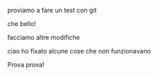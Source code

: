 proviamo a fare un test con git

che bello!

facciamo altre modifiche

ciao ho fixato alcune cose che non funzionavano

Prova prova!
